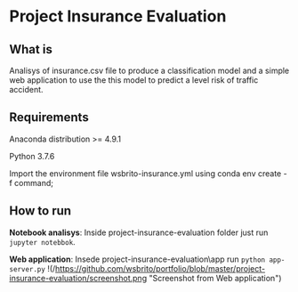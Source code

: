 # Project Insurance Evaluation

## What is
Analisys of insurance.csv file to produce a classification model and a simple web application to use the this model to predict a level risk of traffic accident. 

## Requirements
Anaconda distribution >= 4.9.1

Python 3.7.6

Import the environment file wsbrito-insurance.yml using conda env create -f command;

## How to run

**Notebook analisys**: Inside project-insurance-evaluation folder just run ```jupyter notebbok```.

**Web application**: Insede project-insurance-evaluation\app run ```python app-server.py``` 
!(/https://github.com/wsbrito/portfolio/blob/master/project-insurance-evaluation/screenshot.png "Screenshot from Web application")

